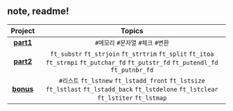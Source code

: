## note, readme!

|              Project               |                            Topics                            |
| :--------------------------------: | :----------------------------------------------------------: |
|   [**part1**](./libft-part1.md)    |             `#메모리` `#문자열` `#체크` `#변환`              |
|   [**part2**](./libft-part2.md)    | `ft_substr` `ft_strjoin` `ft_strtrim` `ft_split` `ft_itoa` `ft_strmpi` `ft_putchar_fd` `ft_putstr_fd` `ft_putendl_fd` `ft_putnbr_fd` |
| [**bonus**](./libft-bonus_part.md) | `#리스트` `ft_lstnew` `ft_lstadd_front` `ft_lstsize` `ft_lstlast` `ft_lstadd_back` `ft_lstdelone` `ft_lstclear` `ft_lstiter` `ft_lstmap` |

